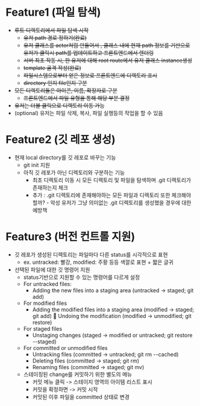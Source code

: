 # Feature1 (파일 탐색)

- ~~루트 디렉토리에서 파일 탐색 시작~~
  - ~~유저 path 경로 정하기(완료)~~
  - ~~유저 클래스를 actor처럼 만들어서 , 클래스 내에 현재 path 정보를 기반으로 유저가 클릭시 path를 업데이트하고 프론트엔드에서 렌더링~~
  - ~~서버 최초 작동 시, 한 유저에 대해 root route에서 유저 클래스 instance생성~~
  - ~~template 골격 작성(완료)~~
  - ~~파일시스템으로부터 얻은 정보로 프론트엔드에 디렉토리 표시~~
  - ~~directory 인지 file인지 구분~~
- ~~모든 디렉토리들은 아이콘, 이름, 확장자로 구분~~
  - ~~프론트엔드에서 파일 유형을 통해 해당 부분 결정~~
- ~~유저는 더블 클릭으로 디렉토리 이동 가능~~
- (optional) 유저는 파일 삭제, 복사, 파일 실행등의 작업을 할 수 있음

# Feature2 (깃 레포 생성)

- 현재 local directory를 깃 레포로 바꾸는 기능
  - git init 지원
  - 아직 깃 레포가 아닌 디렉토리와 구분하는 기능
    - 최초 디렉토리 이동 시 모든 디렉토리 및 파일을 탐색하며 .git 디렉토리가 존재하는지 체크
    - 추가 : .git 디렉토리에 존재해야하는 모든 파일과 디렉토리 또한 체크해야할까? - 악성 유저가 그냥 의미없는 .git 디렉토리를 생성했을 경우에 대한 예방책

# Feature3 (버전 컨트롤 지원)

- 깃 레포가 생성된 디렉토리는 파일마다 다른 status를 시각적으로 표현
  - ex. untracked: 빨강, modified: 주황 등등 색깔로 표현 + 짧은 글귀
- 선택된 파일에 대한 깃 명령어 지원
  - status기반으로 지원할 수 있는 명령어를 다르게 설정
  - For untracked files:
    - Adding the new files into a staging area (untracked -> staged; git add)
  - For modified files
    - Adding the modified files into a staging area (modified -> staged; git add)  Undoing the modification (modified -> unmodified; git restore)
  - For staged files
    - Unstaging changes (staged -> modified or untracked; git restore --staged)
  - For committed or unmodified files
    - Untracking files (committed -> untracked; git rm --cached)
    - Deleting files (committed -> staged; git rm)
    - Renaming files (committed -> staged; git mv)
  - 스테이징된 change를 커밋하기 위한 별도의 메뉴
    - 커밋 메뉴 클릭 -> 스테이지 영역의 아이템 리스트 표시
    - 커밋을 확정하면 -> 커밋 시작
    - 커밋된 이후 파일을 committed 상태로 변경

